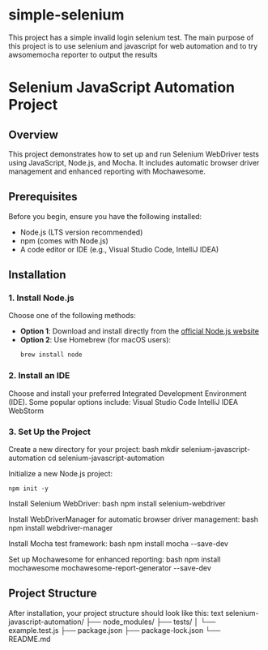 # simple-selenium
This project has a simple invalid login selenium test. The main purpose of this project is to use selenium and javascript for web automation and to try awsomemocha reporter to output the results

# Selenium JavaScript Automation Project

## Overview

This project demonstrates how to set up and run Selenium WebDriver tests using JavaScript, Node.js, and Mocha. It includes automatic browser driver management and enhanced reporting with Mochawesome.

## Prerequisites

Before you begin, ensure you have the following installed:

- Node.js (LTS version recommended)
- npm (comes with Node.js)
- A code editor or IDE (e.g., Visual Studio Code, IntelliJ IDEA)

## Installation

### 1. Install Node.js

Choose one of the following methods:

- **Option 1**: Download and install directly from the [official Node.js website](https://nodejs.org/)
- **Option 2**: Use Homebrew (for macOS users):
  ```bash
  brew install node


### 2. Install an IDE
Choose and install your preferred Integrated Development Environment (IDE). Some popular options include:
Visual Studio Code
IntelliJ IDEA
WebStorm

### 3. Set Up the Project
Create a new directory for your project:
bash
mkdir selenium-javascript-automation
cd selenium-javascript-automation

Initialize a new Node.js project:

``` npm init -y ```

Install Selenium WebDriver:
bash
npm install selenium-webdriver

Install WebDriverManager for automatic browser driver management:
bash
npm install webdriver-manager

Install Mocha test framework:
bash
npm install mocha --save-dev

Set up Mochawesome for enhanced reporting:
bash
npm install mochawesome mochawesome-report-generator --save-dev


## Project Structure
After installation, your project structure should look like this:
text
selenium-javascript-automation/
├── node_modules/
├── tests/
│   └── example.test.js
├── package.json
├── package-lock.json
└── README.md

